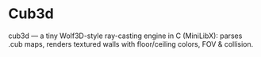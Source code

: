 # Cub3d
cub3d — a tiny Wolf3D-style ray-casting engine in C (MiniLibX): parses .cub maps, renders textured walls with floor/ceiling colors, FOV &amp; collision.
